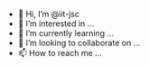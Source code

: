 - 👋 Hi, I’m @iit-jsc
- 👀 I’m interested in ...
- 🌱 I’m currently learning ...
- 💞️ I’m looking to collaborate on ...
- 📫 How to reach me ...

<!---
iit-jsc/iit-jsc is a ✨ special ✨ repository because its `README.md` (this file) appears on your GitHub profile.
You can click the Preview link to take a look at your changes.
--->
